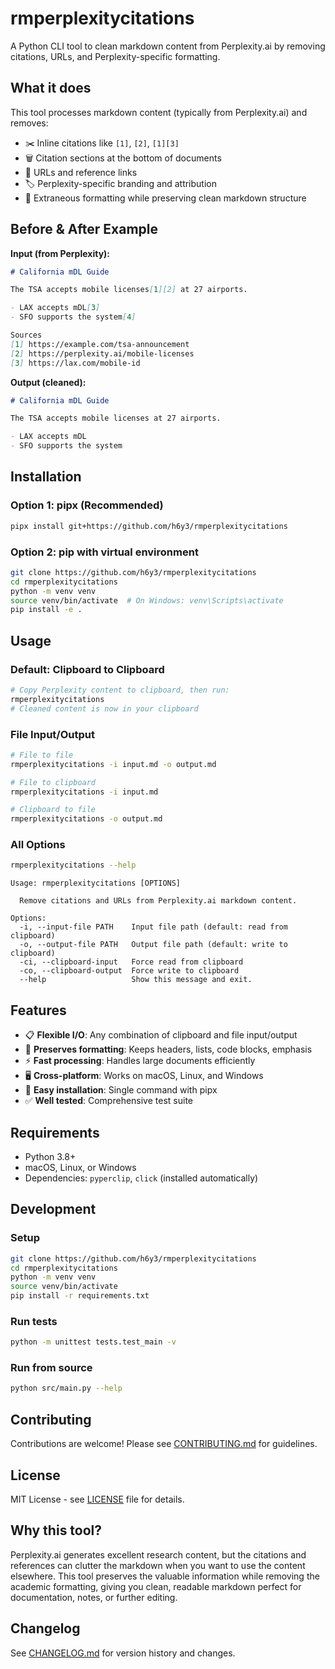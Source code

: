 # rmperplexitycitations

A Python CLI tool to clean markdown content from Perplexity.ai by removing citations, URLs, and Perplexity-specific formatting.

## What it does

This tool processes markdown content (typically from Perplexity.ai) and removes:
- ✂️ Inline citations like `[1]`, `[2]`, `[1][3]`
- 🗑️ Citation sections at the bottom of documents  
- 🔗 URLs and reference links
- 🏷️ Perplexity-specific branding and attribution
- 🧹 Extraneous formatting while preserving clean markdown structure

## Before & After Example

**Input (from Perplexity):**
```markdown
# California mDL Guide

The TSA accepts mobile licenses[1][2] at 27 airports.

- LAX accepts mDL[3]
- SFO supports the system[4]

Sources
[1] https://example.com/tsa-announcement
[2] https://perplexity.ai/mobile-licenses  
[3] https://lax.com/mobile-id
```

**Output (cleaned):**
```markdown
# California mDL Guide

The TSA accepts mobile licenses at 27 airports.

- LAX accepts mDL
- SFO supports the system
```

## Installation

### Option 1: pipx (Recommended)
```bash
pipx install git+https://github.com/h6y3/rmperplexitycitations
```

### Option 2: pip with virtual environment
```bash
git clone https://github.com/h6y3/rmperplexitycitations
cd rmperplexitycitations
python -m venv venv
source venv/bin/activate  # On Windows: venv\Scripts\activate
pip install -e .
```

## Usage

### Default: Clipboard to Clipboard
```bash
# Copy Perplexity content to clipboard, then run:
rmperplexitycitations
# Cleaned content is now in your clipboard
```

### File Input/Output
```bash
# File to file
rmperplexitycitations -i input.md -o output.md

# File to clipboard  
rmperplexitycitations -i input.md

# Clipboard to file
rmperplexitycitations -o output.md
```

### All Options
```bash
rmperplexitycitations --help
```

```
Usage: rmperplexitycitations [OPTIONS]

  Remove citations and URLs from Perplexity.ai markdown content.

Options:
  -i, --input-file PATH    Input file path (default: read from clipboard)
  -o, --output-file PATH   Output file path (default: write to clipboard)  
  -ci, --clipboard-input   Force read from clipboard
  -co, --clipboard-output  Force write to clipboard
  --help                   Show this message and exit.
```

## Features

- 📋 **Flexible I/O**: Any combination of clipboard and file input/output
- 🎯 **Preserves formatting**: Keeps headers, lists, code blocks, emphasis
- ⚡ **Fast processing**: Handles large documents efficiently  
- 🖥️ **Cross-platform**: Works on macOS, Linux, and Windows
- 🔧 **Easy installation**: Single command with pipx
- ✅ **Well tested**: Comprehensive test suite

## Requirements

- Python 3.8+
- macOS, Linux, or Windows
- Dependencies: `pyperclip`, `click` (installed automatically)

## Development

### Setup
```bash
git clone https://github.com/h6y3/rmperplexitycitations
cd rmperplexitycitations
python -m venv venv
source venv/bin/activate
pip install -r requirements.txt
```

### Run tests
```bash
python -m unittest tests.test_main -v
```

### Run from source
```bash
python src/main.py --help
```

## Contributing

Contributions are welcome! Please see [CONTRIBUTING.md](CONTRIBUTING.md) for guidelines.

## License

MIT License - see [LICENSE](LICENSE) file for details.

## Why this tool?

Perplexity.ai generates excellent research content, but the citations and references can clutter the markdown when you want to use the content elsewhere. This tool preserves the valuable information while removing the academic formatting, giving you clean, readable markdown perfect for documentation, notes, or further editing.

## Changelog

See [CHANGELOG.md](CHANGELOG.md) for version history and changes.